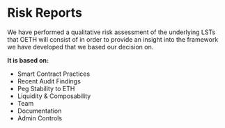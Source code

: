 # Risk Reports

We have performed a qualitative risk assessment of the underlying LSTs that OETH will consist of in order to provide an insight into the framework we have developed that we based our decision on.

**It is based on:**

* Smart Contract Practices
* Recent Audit Findings
* Peg Stability to ETH
* Liquidity & Composability
* Team
* Documentation
* Admin Controls

